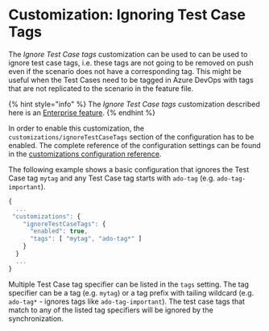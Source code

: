 # Customization: Ignoring Test Case Tags

The _Ignore Test Case tags_ customization can be used to can be used to ignore test case tags, i.e. these tags are not going to be removed on push even if the scenario does not have a corresponding tag. This might be useful when the Test Cases need to be tagged in Azure DevOps with tags that are not replicated to the scenario in the feature file.

{% hint style="info" %}
The _Ignore Test Case tags_ customization described here is an [Enterprise feature](../../licensing.md).
{% endhint %}

In order to enable this customization, the `customizations/ignoreTestCaseTags` section of the configuration has to be enabled. The complete reference of the configuration settings can be found in the [customizations configuration reference](../../reference/configuration/configuration-customizations.md#ignoretestcasetags).

The following example shows a basic configuration that ignores the Test Case tag `mytag` and any Test Case tag starts with `ado-tag` \(e.g. `ado-tag-important`\).

```javascript
{
  ...
 "customizations": {
    "ignoreTestCaseTags": {
      "enabled": true,
      "tags": [ "mytag", "ado-tag*" ]
    }
  }
  ...
}
```

Multiple Test Case tag specifier can be listed in the `tags` setting. The tag specifier can be a tag \(e.g. `mytag`\) or a tag prefix with tailing wildcard \(e.g. `ado-tag*` - ignores tags like `ado-tag-important`\). The test case tags that match to any of the listed tag specifiers will be ignored by the synchronization.

